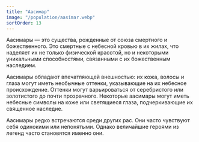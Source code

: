 ```yaml
---
title: "Аасимар"
image: "/population/aasimar.webp"
sortOrder: 13
---
```


Аасимары — это существа, рожденные от союза смертного и
божественного. Это смертные с небесной кровью в их жилах, что
наделяет их не только физической красотой, но и некоторыми
уникальными способностями, связанными с их божественным
наследием.

Аасимары обладают впечатляющей внешностью: их кожа, волосы и
глаза могут иметь необычные оттенки, указывающие на их небесное
происхождение. Оттенки могут варьироваться от серебристого или
золотистого до почти прозрачного. Некоторые аасимары могут иметь
небесные символы на коже или светящиеся глаза, подчеркивающие их
священное наследие.

Аасимары редко встречаются среди других рас. Они часто чувствуют
себя одинокими или непонятыми. Однако величайшие героями из
легенд часто становятся именно они.